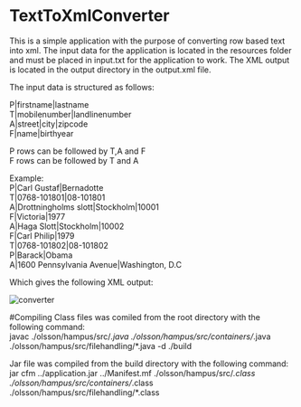 # TextToXmlConverter
This is a simple application with the purpose of converting row based text into xml. The input data for the application is located in the resources folder and must be placed in input.txt for the application to work. The XML output is located in the output directory in the output.xml file.

The input data is structured as follows:

P|firstname|lastname<br />
T|mobilenumber|landlinenumber<br />
A|street|city|zipcode<br />
F|name|birthyear<br />

P rows can be followed by T,A and F<br />
F rows can be followed by T and A<br />

Example:<br />
P|Carl Gustaf|Bernadotte<br />
T|0768-101801|08-101801<br />
A|Drottningholms slott|Stockholm|10001<br />
F|Victoria|1977<br />
A|Haga Slott|Stockholm|10002<br />
F|Carl Philip|1979<br />
T|0768-101802|08-101802<br />
P|Barack|Obama<br />
A|1600 Pennsylvania Avenue|Washington, D.C<br />

Which gives the following XML output:

![converter](https://user-images.githubusercontent.com/21289637/105467007-5d4ad580-5c95-11eb-86fc-cbd20f611329.PNG)


#Compiling
Class files was comiled from the root directory with the following command:<br /> 
javac ./olsson/hampus/src/*.java ./olsson/hampus/src/containers/*.java ./olsson/hampus/src/filehandling/*.java -d ./build

Jar file was compiled from the build directory with the following command:<br />
jar cfm ../application.jar ../Manifest.mf  ./olsson/hampus/src/*.class ./olsson/hampus/src/containers/*.class ./olsson/hampus/src/filehandling/*.class
